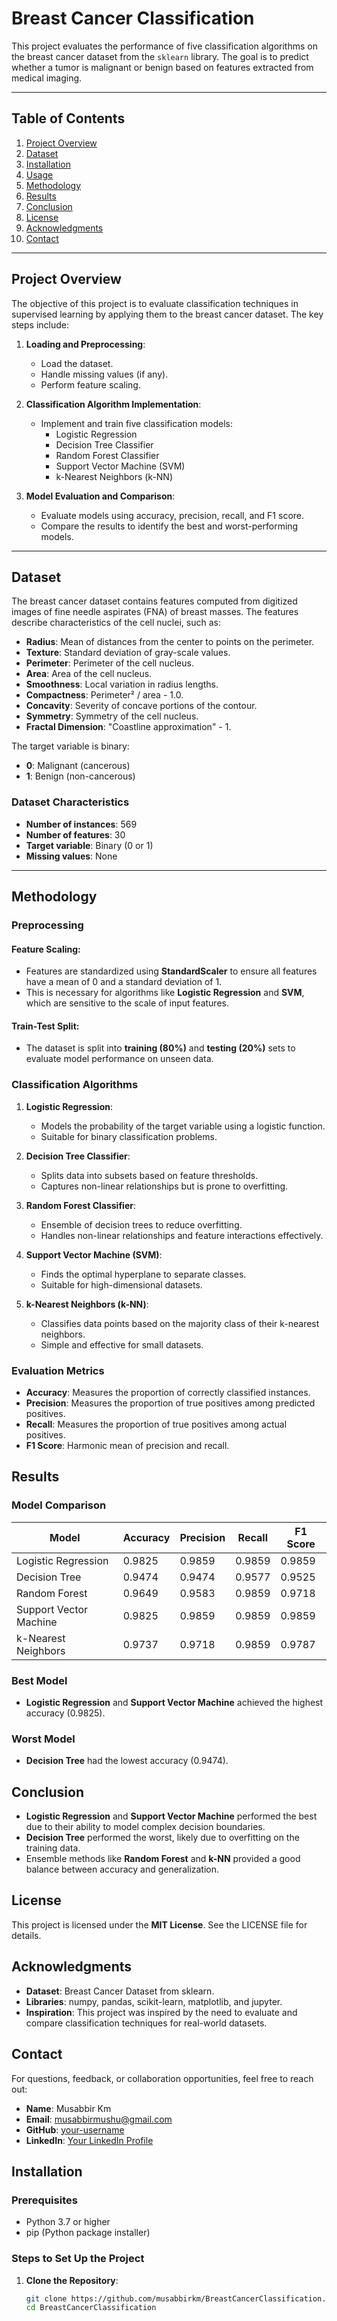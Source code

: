 # Breast Cancer Classification

This project evaluates the performance of five classification algorithms on the breast cancer dataset from the `sklearn` library. The goal is to predict whether a tumor is malignant or benign based on features extracted from medical imaging.

---

## Table of Contents
1. [Project Overview](#project-overview)
2. [Dataset](#dataset)
3. [Installation](#installation)
4. [Usage](#usage)
5. [Methodology](#methodology)
6. [Results](#results)
7. [Conclusion](#conclusion)
8. [License](#license)
9. [Acknowledgments](#acknowledgments)
10. [Contact](#contact)

---

## Project Overview

The objective of this project is to evaluate classification techniques in supervised learning by applying them to the breast cancer dataset. The key steps include:

1. **Loading and Preprocessing**:
   - Load the dataset.
   - Handle missing values (if any).
   - Perform feature scaling.

2. **Classification Algorithm Implementation**:
   - Implement and train five classification models:
     - Logistic Regression
     - Decision Tree Classifier
     - Random Forest Classifier
     - Support Vector Machine (SVM)
     - k-Nearest Neighbors (k-NN)

3. **Model Evaluation and Comparison**:
   - Evaluate models using accuracy, precision, recall, and F1 score.
   - Compare the results to identify the best and worst-performing models.

---

## Dataset

The breast cancer dataset contains features computed from digitized images of fine needle aspirates (FNA) of breast masses. The features describe characteristics of the cell nuclei, such as:

- **Radius**: Mean of distances from the center to points on the perimeter.
- **Texture**: Standard deviation of gray-scale values.
- **Perimeter**: Perimeter of the cell nucleus.
- **Area**: Area of the cell nucleus.
- **Smoothness**: Local variation in radius lengths.
- **Compactness**: Perimeter² / area - 1.0.
- **Concavity**: Severity of concave portions of the contour.
- **Symmetry**: Symmetry of the cell nucleus.
- **Fractal Dimension**: "Coastline approximation" - 1.

The target variable is binary:
- **0**: Malignant (cancerous)
- **1**: Benign (non-cancerous)

### Dataset Characteristics
- **Number of instances**: 569
- **Number of features**: 30
- **Target variable**: Binary (0 or 1)
- **Missing values**: None

---

## Methodology

### Preprocessing

#### Feature Scaling:
- Features are standardized using **StandardScaler** to ensure all features have a mean of 0 and a standard deviation of 1.
- This is necessary for algorithms like **Logistic Regression** and **SVM**, which are sensitive to the scale of input features.

#### Train-Test Split:
- The dataset is split into **training (80%)** and **testing (20%)** sets to evaluate model performance on unseen data.

### Classification Algorithms

1. **Logistic Regression**:
   - Models the probability of the target variable using a logistic function.
   - Suitable for binary classification problems.

2. **Decision Tree Classifier**:
   - Splits data into subsets based on feature thresholds.
   - Captures non-linear relationships but is prone to overfitting.

3. **Random Forest Classifier**:
   - Ensemble of decision trees to reduce overfitting.
   - Handles non-linear relationships and feature interactions effectively.

4. **Support Vector Machine (SVM)**:
   - Finds the optimal hyperplane to separate classes.
   - Suitable for high-dimensional datasets.

5. **k-Nearest Neighbors (k-NN)**:
   - Classifies data points based on the majority class of their k-nearest neighbors.
   - Simple and effective for small datasets.

### Evaluation Metrics

- **Accuracy**: Measures the proportion of correctly classified instances.
- **Precision**: Measures the proportion of true positives among predicted positives.
- **Recall**: Measures the proportion of true positives among actual positives.
- **F1 Score**: Harmonic mean of precision and recall.

## Results

### Model Comparison

| Model                   | Accuracy | Precision | Recall  | F1 Score |
|-------------------------|----------|-----------|---------|----------|
| Logistic Regression      | 0.9825   | 0.9859    | 0.9859  | 0.9859   |
| Decision Tree            | 0.9474   | 0.9474    | 0.9577  | 0.9525   |
| Random Forest            | 0.9649   | 0.9583    | 0.9859  | 0.9718   |
| Support Vector Machine   | 0.9825   | 0.9859    | 0.9859  | 0.9859   |
| k-Nearest Neighbors      | 0.9737   | 0.9718    | 0.9859  | 0.9787   |

### Best Model
- **Logistic Regression** and **Support Vector Machine** achieved the highest accuracy (0.9825).

### Worst Model
- **Decision Tree** had the lowest accuracy (0.9474).

## Conclusion
- **Logistic Regression** and **Support Vector Machine** performed the best due to their ability to model complex decision boundaries.
- **Decision Tree** performed the worst, likely due to overfitting on the training data.
- Ensemble methods like **Random Forest** and **k-NN** provided a good balance between accuracy and generalization.

## License

This project is licensed under the **MIT License**. See the LICENSE file for details.

## Acknowledgments

- **Dataset**: Breast Cancer Dataset from sklearn.
- **Libraries**: numpy, pandas, scikit-learn, matplotlib, and jupyter.
- **Inspiration**: This project was inspired by the need to evaluate and compare classification techniques for real-world datasets.

## Contact

For questions, feedback, or collaboration opportunities, feel free to reach out:

- **Name**: Musabbir Km
- **Email**: musabbirmushu@gmail.com
- **GitHub**: [your-username](https://github.com/musabbirkm)
- **LinkedIn**: [Your LinkedIn Profile](https://www.linkedin.com/in/MusabbirKm)


## Installation

### Prerequisites
- Python 3.7 or higher
- pip (Python package installer)

### Steps to Set Up the Project

1. **Clone the Repository**:
   ```bash
   git clone https://github.com/musabbirkm/BreastCancerClassification.git
   cd BreastCancerClassification
